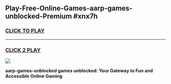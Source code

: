 
## Play-Free-Online-Games-aarp-games-unblocked-Premium #xnx7h
<h3>
<a href="https://premium.freeplayer.one?title=aarp-games-unblocked&ref=8M">CLICK TO PLAY</a></h3>
<hr>

<h3>
<a href="https://premium.freeplayer.one?title=aarp-games-unblocked&ref=8M">CLICK 2 PLAY</a>
  
</h3>

<a href="https://premium.freeplayer.one?title=aarp-games-unblocked&ref=8M"><img src="https://clearcache.store/games.png"></a>


**aarp-games-unblocked games unblocked: Your Gateway to Fun and Accessible Online Gaming**
